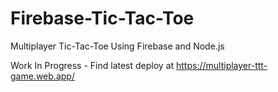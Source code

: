 # Firebase-Tic-Tac-Toe
Multiplayer Tic-Tac-Toe Using Firebase and Node.js

Work In Progress - Find latest deploy at https://multiplayer-ttt-game.web.app/
